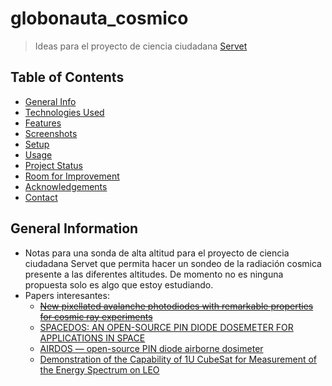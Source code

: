 # globonauta_cosmico
> Ideas para el proyecto de ciencia ciudadana [Servet](https://servet.ibercivis.es/)
>



## Table of Contents
* [General Info](#general-information)
* [Technologies Used](#technologies-used)
* [Features](#features)
* [Screenshots](#screenshots)
* [Setup](#setup)
* [Usage](#usage)
* [Project Status](#project-status)
* [Room for Improvement](#room-for-improvement)
* [Acknowledgements](#acknowledgements)
* [Contact](#contact)
<!-- * [License](#license) -->

## General Information
- Notas para una sonda de alta altitud para el proyecto de ciencia ciudadana Servet que permita hacer un sondeo de la radiación cosmica presente a las diferentes altitudes. De momento no es ninguna propuesta solo es algo que estoy estudiando.
- Papers interesantes:
  -  ~~[New pixellated avalanche photodiodes with remarkable properties for cosmic ray experiments](https://cds.cern.ch/record/966006/files/19327-usa-swain-J-abs2-he24-poster.pdf)~~
  - [SPACEDOS: AN OPEN-SOURCE PIN DIODE DOSEMETER FOR APPLICATIONS IN SPACE](https://www.researchgate.net/publication/362868627_SPACEDOS_AN_OPEN-SOURCE_PIN_DIODE_DOSEMETER_FOR_APPLICATIONS_IN_SPACE)
  - [AIRDOS — open-source PIN diode airborne dosimeter](https://www.researchgate.net/publication/350395558_AIRDOS_-_open-source_PIN_diode_airborne_dosimeter)
  - [Demonstration of the Capability of 1U CubeSat for Measurement of the Energy Spectrum on LEO](https://www.researchgate.net/publication/364591574_Demonstration_of_the_Capability_of_1U_CubeSat_for_Measurement_of_the_Energy_Spectrum_on_LEO)

<!-- You don't have to answer all the questions - just the ones relevant to your project. -->

<!--
## Technologies Used
- Tech 1 - version 1.0
- Tech 2 - version 2.0
- Tech 3 - version 3.0


## Features
List the ready features here:
- Awesome feature 1
- Awesome feature 2
- Awesome feature 3


## Screenshots
![Example screenshot](./img/screenshot.png)
<!-- If you have screenshots you'd like to share, include them here. -->

<!--
## Setup
What are the project requirements/dependencies? Where are they listed? A requirements.txt or a Pipfile.lock file perhaps? Where is it located?

Proceed to describe how to install / setup one's local environment / get started with the project.


## Usage
How does one go about using it?
Provide various use cases and code examples here.

`write-your-code-here`


## Project Status
Project is: _in progress_ / _complete_ / _no longer being worked on_. If you are no longer working on it, provide reasons why.


## Room for Improvement
Include areas you believe need improvement / could be improved. Also add TODOs for future development.

Room for improvement:
- Improvement to be done 1
- Improvement to be done 2

To do:
- Feature to be added 1
- Feature to be added 2


## Acknowledgements
Give credit here.
- This project was inspired by...
- This project was based on [this tutorial](https://www.example.com).
- Many thanks to...


## Contact
Created by [@flynerdpl](https://www.flynerd.pl/) - feel free to contact me!


<!-- Optional -->
<!-- ## License -->
<!-- This project is open source and available under the [... License](). -->

<!-- You don't have to include all sections - just the one's relevant to your project -->
